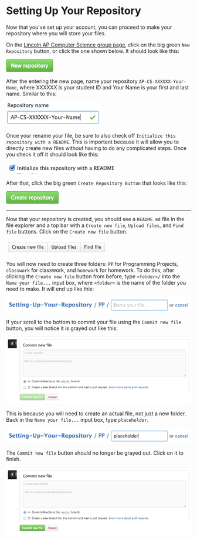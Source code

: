 # Setting Up Your Repository

Now that you've set up your account, you can proceed to make your repository where you will store your files.

On the [Lincoln AP Computer Science group page](https://github.com/Lincoln-AP-Computer-Science), click on the big green `New Repository` button, or click the one shown below. It should look like this:

[![New Repository Button](img/New%20Repository%20Button.png)](https://github.com/organizations/Lincoln-AP-Computer-Science/repositories/new)

After the entering the new page, name your repository `AP-CS-XXXXXX-Your-Name`, where XXXXXX is your student ID and Your Name is your first and last name. Similar to this:

![Repository Name](img/Repository%20Name.png)

Once your rename your file, be sure to also check off `Initialize this repository with a README`. This is important because it will allow you to directly create new files without having to do any complicated steps. Once you check it off it should look like this:

![README Checkbox](img/README%20Checkbox.png)

After that, click the big green `Create Repository Button` that looks like this:

![Create Repository Button](img/Create%20Repository%20Button.png)

---

Now that your repository is created, you should see a `README.md` file in the file explorer and a top bar with a `Create new file`, `Upload files`, and `Find file` buttons. Click on the `Create new file` button.

![Create New File Button](img/Create%20New%20File%20Button.png)

You will now need to create three folders: `PP` for Programming Projects, `classwork` for classwork, and `homework` for homework. To do this, after clicking the `Create new file` button from before, type `<folder>/` into the `Name your file...` input box, where `<folder>` is the name of the folder you need to make. It will end up like this: 

![Create Folder](img/Create%20Folder.png)

If your scroll to the bottom to commit your file using the `Commit new file` button, you will notice it is grayed out like this:

![Cannot Commit](img/Cannot%20Commit.png)

This is because you will need to create an actual file, not just a new folder. Back in the `Name your file...` input box, type `placeholder`.

![Create File](img/Create%20File.png)

The `Commit new file` button should no longer be grayed out. Click on it to finish.

![Can Commit](img/Can%20Commit.png)
